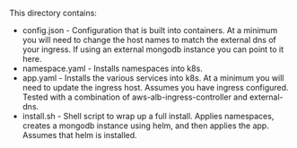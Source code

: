 This directory contains:

- config.json - Configuration that is built into containers. At a minimum you will need to change the host names to match the external dns of your ingress.  If using an external mongodb instance you can point to it here.
- namespace.yaml - Installs namespaces into k8s.
- app.yaml - Installs the various services into k8s. At a minimum you will need to update the ingress host.  Assumes you have ingress configured. Tested with a combination of aws-alb-ingress-controller and external-dns.
- install.sh - Shell script to wrap up a full install.  Applies namespaces, creates a mongodb instance using helm, and then applies the app.  Assumes that helm is installed.

